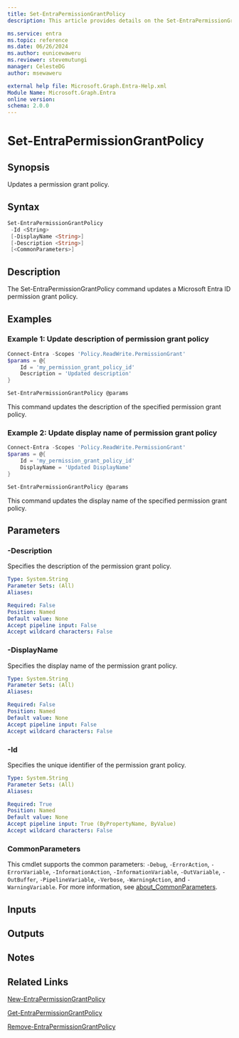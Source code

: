 ```yaml
---
title: Set-EntraPermissionGrantPolicy
description: This article provides details on the Set-EntraPermissionGrantPolicy command.

ms.service: entra
ms.topic: reference
ms.date: 06/26/2024
ms.author: eunicewaweru
ms.reviewer: stevemutungi
manager: CelesteDG
author: msewaweru

external help file: Microsoft.Graph.Entra-Help.xml
Module Name: Microsoft.Graph.Entra
online version:
schema: 2.0.0
---
```


# Set-EntraPermissionGrantPolicy

## Synopsis

Updates a permission grant policy.

## Syntax

```powershell
Set-EntraPermissionGrantPolicy 
 -Id <String>
 [-DisplayName <String>] 
 [-Description <String>] 
 [<CommonParameters>]
```

## Description

The Set-EntraPermissionGrantPolicy command updates a Microsoft Entra ID permission grant policy.

## Examples

### Example 1: Update description of permission grant policy

```powershell
Connect-Entra -Scopes 'Policy.ReadWrite.PermissionGrant'
$params = @{
    Id = 'my_permission_grant_policy_id'
    Description = 'Updated description'
}

Set-EntraPermissionGrantPolicy @params
```

This command updates the description of the specified permission grant policy.

### Example 2: Update display name of permission grant policy

```powershell
Connect-Entra -Scopes 'Policy.ReadWrite.PermissionGrant'
$params = @{
    Id = 'my_permission_grant_policy_id'
    DisplayName = 'Updated DisplayName'
}

Set-EntraPermissionGrantPolicy @params
```

This command updates the display name of the specified permission grant policy.

## Parameters

### -Description

Specifies the description of the permission grant policy.

```yaml
Type: System.String
Parameter Sets: (All)
Aliases:

Required: False
Position: Named
Default value: None
Accept pipeline input: False
Accept wildcard characters: False
```

### -DisplayName

Specifies the display name of the permission grant policy.

```yaml
Type: System.String
Parameter Sets: (All)
Aliases:

Required: False
Position: Named
Default value: None
Accept pipeline input: False
Accept wildcard characters: False
```

### -Id

Specifies the unique identifier of the permission grant policy.

```yaml
Type: System.String
Parameter Sets: (All)
Aliases:

Required: True
Position: Named
Default value: None
Accept pipeline input: True (ByPropertyName, ByValue)
Accept wildcard characters: False
```

### CommonParameters

This cmdlet supports the common parameters: `-Debug`, `-ErrorAction`, `-ErrorVariable`, `-InformationAction`, `-InformationVariable`, `-OutVariable`, `-OutBuffer`, `-PipelineVariable`, `-Verbose`, `-WarningAction`, and `-WarningVariable`. For more information, see [about_CommonParameters](https://go.microsoft.com/fwlink/?LinkID=113216).

## Inputs

## Outputs

## Notes

## Related Links

[New-EntraPermissionGrantPolicy](New-EntraPermissionGrantPolicy.md)

[Get-EntraPermissionGrantPolicy](Get-EntraPermissionGrantPolicy.md)

[Remove-EntraPermissionGrantPolicy](Remove-EntraPermissionGrantPolicy.md)
